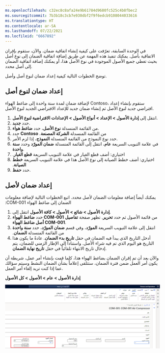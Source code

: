 ```yaml
---
ms.openlocfilehash: c32ec8c8afa24e9b61784d9680fc525c4b8fbec2
ms.sourcegitcommit: 7b3b18c3cb7e930dbf2f9f6edcb9108044033616
ms.translationtype: HT
ms.contentlocale: ar-SA
ms.lasthandoff: 07/22/2021
ms.locfileid: "6667892"
---
```

في الوحدة السابقة، تعرّفت على كيفية إنشاء اتفاقية ضمان. والآن، ستقوم بإقران الاتفاقية بأصل. يمكنك تنفيذ هذه المهمة عن طريق إضافة اتفاقية الضمان إلى نوع أصل بحيث تغطي جميع الأصول الموجودة في نوع الأصل هذا، أو يمكنك إضافة اتفاقية الضمان إلى أصل محدد. 

توضح الخطوات التالية كيفية إعداد ضمان لنوع أصل وأصل.

## <a name="set-up-a-warranty-on-an-asset-type"></a>إعداد ضمان لنوع أصل
لإضافة ضمان لمدة سنة واحدة إلى ضاغط الهواء Contoso، ستقوم بإنشاء إعداد افتراضي جديد لنوع الأصل ثم إنشاء ضمان جديد للإعداد الافتراضي الجديد لنوع الأصل.

1.  انتقل إلى **إدارة الأصول > الإعداد > أنواع الأصول > الإعدادات الافتراضية لنوع الأصل**.
2.  حدد **جديد**.
3.  من القائمة المنسدلة **نوع الأصل**، حدد **ضاغط هواء**.
4.  حدد **Contoso** من القائمة المنسدلة **‏‫الشركة المصنعة**. 
5.  حدد نوع النموذج من القائمة المنسدلة **النموذج**، إذا لزم الأمر.
6.  في علامة التبويب السريعة **عام**، انتقل إلى القائمة المنسدلة **ضمان المورّد** وحدد **سنة واحدة**.
7.  اختياري: أضف قطع الغيار في علامة التبويب السريعة **‬‏‫قطع الغيار**. 
8.  اختياري: أضف ‏‫خطط الصيانة إلى نوع الأصل هذا في علامة التبويب السريعة **‏‫خطط الصيانة**.
9.  حدد **حفظ**. 

## <a name="set-up-a-warranty-on-an-asset"></a>إعداد ضمان لأصل
يمكنك أيضاً إضافة معلومات الضمان لأصل محدد. ‏‫اتبع الخطوات التالية لإضافة معلومات الضمان إلى ضاغط الهواء COM-001:

1.  انتقل إلى **‎إدارة الأصول > شائع > الأصول > كافة الأصول**.
2.  حدد **ضاغط الهواء COM-001** من قائمة الأصول ثم حدد **تحرير**. تظهر صفحة **تفاصيل أصل ضاغط الهواء COM-001**.
3.  انتقل إلى علامة التبويب السريعة **المورّد**، وفي قسم **‬‏‫ضمان المورّد‬‏‫**، حدد **سنة واحدة** من القائمة المنسدلة **الضمان**. 
4.  أدخل التاريخ الذي يبدأ فيه الضمان في حقل **تاريخ بدء الضمان**. عادةً ما يكون هذا التاريخ هو اليوم الذي تم فيه شراء الأصل. واستناداً إلى الإطار الزمني للضمان، يتم إدخال تاريخ الانتهاء تلقائياً في حقل **تاريخ نهاية الضمان**. 

والآن بعد أن تم إقران الضمان بضاغط الهواء هذا، كلما قمت بإنشاء أمر عمل، شريطة أن يكون أمر العمل ضمن فترة الضمان، ستتلقى إعلاماً بشأن الضمان النشط وسيتم سؤالك عما إذا كنت تريد إلغاء أمر العمل.

**‎إدارة الأصول > عام > الأصول > كل الأصول**

[![لقطة شاشة لتفاصيل ضمان الأصل مع توضيح ضمان المورّد.](../media/asset-warranty-details-ssm.png)](../media/asset-warranty-details-ssm.png#lightbox)